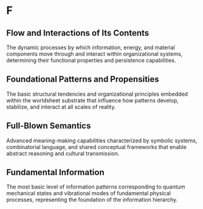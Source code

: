 # F

## Flow and Interactions of Its Contents

The dynamic processes by which information, energy, and material components move through and interact within organizational systems, determining their functional properties and persistence capabilities.

## Foundational Patterns and Propensities

The basic structural tendencies and organizational principles embedded within the worldsheet substrate that influence how patterns develop, stabilize, and interact at all scales of reality.

## Full-Blown Semantics

Advanced meaning-making capabilities characterized by symbolic systems, combinatorial language, and shared conceptual frameworks that enable abstract reasoning and cultural transmission.

## Fundamental Information

The most basic level of information patterns corresponding to quantum mechanical states and vibrational modes of fundamental physical processes, representing the foundation of the information hierarchy.
